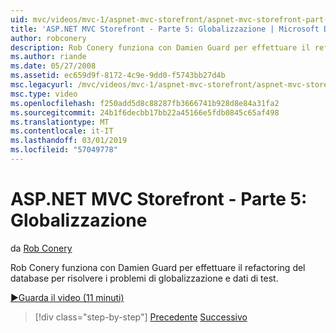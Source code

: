 ```yaml
---
uid: mvc/videos/mvc-1/aspnet-mvc-storefront/aspnet-mvc-storefront-part-5-globalization
title: 'ASP.NET MVC Storefront - Parte 5: Globalizzazione | Microsoft Docs'
author: robconery
description: Rob Conery funziona con Damien Guard per effettuare il refactoring del database per risolvere i problemi di globalizzazione e dati di test.
ms.author: riande
ms.date: 05/27/2008
ms.assetid: ec659d9f-8172-4c9e-9dd0-f5743bb27d4b
msc.legacyurl: /mvc/videos/mvc-1/aspnet-mvc-storefront/aspnet-mvc-storefront-part-5-globalization
msc.type: video
ms.openlocfilehash: f250add5d8c88287fb3666741b928d8e84a31fa2
ms.sourcegitcommit: 24b1f6decbb17bb22a45166e5fdb0845c65af498
ms.translationtype: MT
ms.contentlocale: it-IT
ms.lasthandoff: 03/01/2019
ms.locfileid: "57049778"
---
```

<a name="aspnet-mvc-storefront-part-5-globalization"></a>ASP.NET MVC Storefront - Parte 5: Globalizzazione
====================
da [Rob Conery](https://github.com/robconery)

Rob Conery funziona con Damien Guard per effettuare il refactoring del database per risolvere i problemi di globalizzazione e dati di test.

[&#9654;Guarda il video (11 minuti)](https://channel9.msdn.com/Blogs/ASP-NET-Site-Videos/aspnet-mvc-storefront-part-5-globalization)

> [!div class="step-by-step"]
> [Precedente](aspnet-mvc-storefront-part-4-linq-to-sql-spike.md)
> [Successivo](aspnet-mvc-storefront-part-6-finishing-the-repository-and-initial-ui-work.md)
